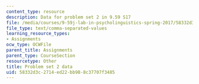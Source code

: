 ```yaml
---
content_type: resource
description: Data for problem set 2 in 9.59 S17
file: /media/courses/9-59j-lab-in-psycholinguistics-spring-2017/58332d3c2714ed22bb988c37707f3485_pset2_data2.csv
file_type: text/comma-separated-values
learning_resource_types:
- Assignments
ocw_type: OCWFile
parent_title: Assignments
parent_type: CourseSection
resourcetype: Other
title: Problem set 2 data
uid: 58332d3c-2714-ed22-bb98-8c37707f3485
---
```

